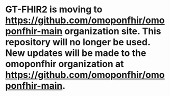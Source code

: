 GT-FHIR2 is moving to https://github.com/omoponfhir/omoponfhir-main organization site. This repository will no longer be used. New updates will be made to the omoponfhir organization at https://github.com/omoponfhir/omoponfhir-main. 
=
